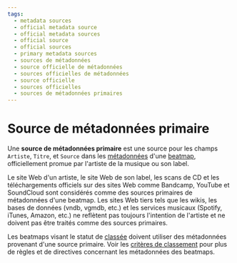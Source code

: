 ```yaml
---
tags:
  - metadata sources
  - official metadata source
  - official metadata sources
  - official source
  - official sources
  - primary metadata sources
  - sources de métadonnées
  - source officielle de métadonnées
  - sources officielles de métadonnées
  - source officielle
  - sources officielles
  - sources de métadonnées primaires
---
```


# Source de métadonnées primaire

Une **source de métadonnées primaire** est une source pour les champs `Artiste`, `Titre`, et `Source` dans les [métadonnées](/wiki/Client/Beatmap_editor/Song_setup#métadonnées-des-musiques-et-des-beatmaps) d'une [beatmap](/wiki/Beatmap), officiellement promue par l'artiste de la musique ou son label.

Le site Web d'un artiste, le site Web de son label, les scans de CD et les téléchargements officiels sur des sites Web comme Bandcamp, YouTube et SoundCloud sont considérés comme des sources primaires de métadonnées d'une beatmap. Les sites Web tiers tels que les wikis, les bases de données (vndb, vgmdb, etc.) et les services musicaux (Spotify, iTunes, Amazon, etc.) ne reflètent pas toujours l'intention de l'artiste et ne doivent pas être traités comme des sources primaires.

Les beatmaps visant le statut de [classée](/wiki/Beatmap/Category#classée) doivent utiliser des métadonnées provenant d'une source primaire. Voir les [critères de classement](/wiki/Ranking_criteria#metadata) pour plus de règles et de directives concernant les métadonnées des beatmaps.

